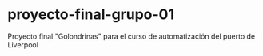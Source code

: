 # proyecto-final-grupo-01
Proyecto final "Golondrinas" para el curso de automatización del puerto de Liverpool 
